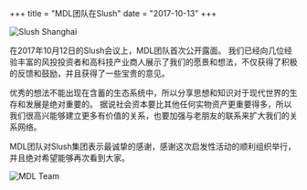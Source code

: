 +++
title = "MDL团队在Slush"
date = "2017-10-13"
+++

![Slush Shanghai](https://ipfs.io/ipfs/QmcN4PPiFfizycvjp5xteL2RPjresxXCau51USXifKLcdP)

在2017年10月12日的Slush会议上，MDL团队首次公开露面。 我们已经向几位经验丰富的风投投资者和高科技产业商人展示了我们的愿景和想法，不仅获得了积极的反馈和鼓励，并且获得了一些宝贵的意见。

优秀的想法不能出现在含蓄的生态系统中，所以分享思想和知识对于现代世界的生存和发展是绝对重要的。 据说社会资本要比其他任何实物资产更重要得多，所以我们很高兴能够建立更多有价值的关系，也要加强与老朋友的联系来扩大我们的关系网络。

MDL团队对Slush集团表示最诚挚的感谢，感谢这次启发性活动的顺利组织举行，并且绝对希望能够再次看到大家。

![MDL Team](https://ipfs.io/ipfs/QmWuLRdCaiGCN2ko5fAFjHk8uwnvFMFH2j5HCPojPu7GKQ)
